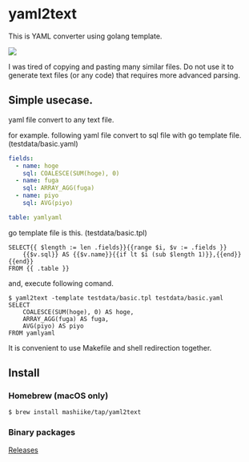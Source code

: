 # yaml2text

This is YAML converter using golang template.

![](https://github.com/mashiike/yaml2text/workflows/Test/badge.svg)

I was tired of copying and pasting many similar files.
Do not use it to generate text files (or any code) that requires more advanced parsing.

## Simple usecase.
yaml file convert to any text file.

for example. following yaml file convert to sql file with go template file.
(testdata/basic.yaml)
```yaml
fields:
  - name: hoge
    sql: COALESCE(SUM(hoge), 0)
  - name: fuga
    sql: ARRAY_AGG(fuga)
  - name: piyo
    sql: AVG(piyo)

table: yamlyaml
```

go template file is this.
(testdata/basic.tpl)
```
SELECT{{ $length := len .fields}}{{range $i, $v := .fields }}
    {{$v.sql}} AS {{$v.name}}{{if lt $i (sub $length 1)}},{{end}}{{end}}
FROM {{ .table }}
```

and, execute following comand.
```shell
$ yaml2text -template testdata/basic.tpl testdata/basic.yaml
SELECT
    COALESCE(SUM(hoge), 0) AS hoge,
    ARRAY_AGG(fuga) AS fuga,
    AVG(piyo) AS piyo
FROM yamlyaml
```

It is convenient to use Makefile and shell redirection together.

## Install

### Homebrew (macOS only)

```
$ brew install mashiike/tap/yaml2text
```


### Binary packages

[Releases](https://github.com/mashiike/mysqlbatch/releases)
